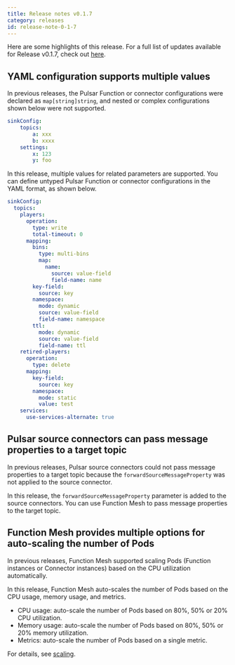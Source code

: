 ```yaml
---
title: Release notes v0.1.7
category: releases
id: release-note-0-1-7
---
```


Here are some highlights of this release. For a full list of updates available for Release v0.1.7, check out [here](https://github.com/streamnative/function-mesh/releases/tag/v0.1.7).

## YAML configuration supports multiple values

In previous releases, the Pulsar Function or connector configurations were declared as `map[string]string`, and nested or complex configurations shown below were not supported.

```yaml
sinkConfig:
    topics:
        a: xxx
        b: xxxx
    settings:
        x: 123
        y: foo
```

In this release, multiple values for related parameters are supported. You can define untyped Pulsar Function or connector configurations in the YAML format, as shown below.

```yaml
sinkConfig:
  topics:
    players:
      operation:
        type: write
        total-timeout: 0
      mapping:
        bins:
          type: multi-bins
          map:
            name:
              source: value-field
              field-name: name
        key-field:
          source: key
        namespace:
          mode: dynamic
          source: value-field
          field-name: namespace
        ttl:
          mode: dynamic
          source: value-field
          field-name: ttl
    retired-players:
      operation:
        type: delete
      mapping:
        key-field:
          source: key
        namespace:
          mode: static
          value: test
    services:
      use-services-alternate: true
```

## Pulsar source connectors can pass message properties to a target topic

In previous releases, Pulsar source connectors could not pass message properties to a target topic because the `forwardSourceMessageProperty` was not applied to the source connector.

In this release, the `forwardSourceMessageProperty` parameter is added to the source connectors. You can use Function Mesh to pass message properties to the target topic.

## Function Mesh provides multiple options for auto-scaling the number of Pods

In previous releases, Function Mesh supported scaling Pods (Function instances or Connector instances) based on the CPU utilization automatically.

In this release, Function Mesh auto-scales the number of Pods based on the CPU usage, memory usage, and metrics.

- CPU usage: auto-scale the number of Pods based on 80%, 50% or 20% CPU utilization. 
- Memory usage: auto-scale the number of Pods based on 80%, 50% or 20% memory utilization.
- Metrics: auto-scale the number of Pods based on a single metric.

For details, see [scaling](/scaling.md).
